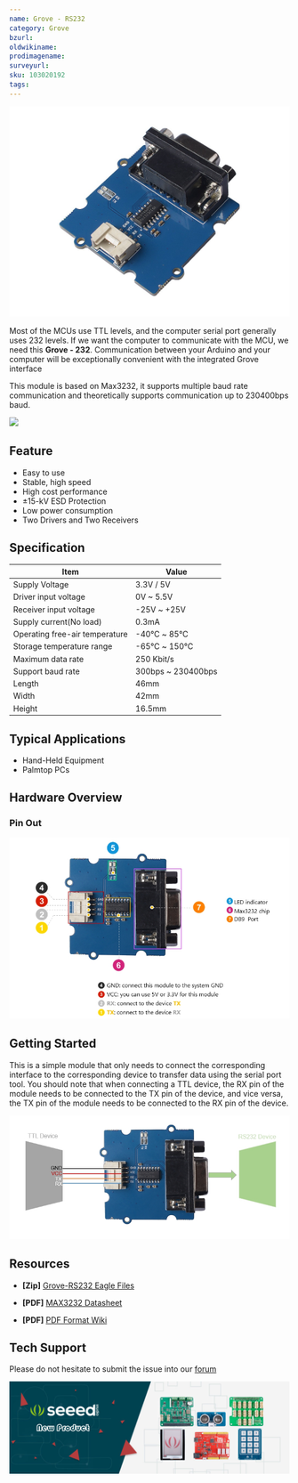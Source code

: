 ```yaml
---
name: Grove - RS232
category: Grove
bzurl: 
oldwikiname: 
prodimagename:
surveyurl: 
sku: 103020192
tags:
---
```




![](https://github.com/SeeedDocument/Grove-RS232/raw/master/img/mian.jpg)


Most of the MCUs use TTL levels, and the computer serial port generally uses 232 levels. If we want the computer to communicate with the MCU, we need this **Grove - 232**. Communication between your Arduino and your computer will be exceptionally convenient with the integrated Grove interface


This module is based on Max3232, it supports multiple baud rate communication and theoretically supports communication up to 230400bps baud. 


<p style=":center"><a href="https://www.seeedstudio.com/Grove-RS232-P-2852.html" target="_blank"><img src="https://github.com/SeeedDocument/wiki_english/raw/master/docs/images/300px-Get_One_Now_Banner-ragular.png" /></a></p>



## Feature 

- Easy to use
- Stable, high speed
- High cost performance
- ±15-kV ESD Protection
- Low power consumption
- Two Drivers and Two Receivers




## Specification

|Item|Value|
|---|---|
|Supply Voltage|3.3V / 5V|
|Driver input voltage|0V ~ 5.5V|
|Receiver input voltage|-25V ~ +25V|
|Supply current(No load)|0.3mA|
|Operating free-air temperature|-40℃ ~ 85℃|
|Storage temperature range|-65℃ ~ 150℃|
|Maximum data rate|250 Kbit/s|
|Support baud rate|300bps ~ 230400bps|
|Length|46mm|
|Width|42mm|
|Height|16.5mm|


## Typical Applications

- Hand-Held Equipment
- Palmtop PCs


## Hardware Overview

### Pin Out

![](https://github.com/SeeedDocument/Grove-RS232/raw/master/img/pin_out/pin_out.jpg)




## Getting Started

This is a simple module that only needs to connect the corresponding interface to the corresponding device to transfer data using the serial port tool. You should note that when connecting a TTL device, the RX pin of the module needs to be connected to the TX pin of the device, and vice versa, the TX pin of the module needs to be connected to the RX pin of the device.


![](https://github.com/SeeedDocument/Grove-RS232/raw/master/img/connect.jpg)




## Resources

- **[Zip]** [Grove-RS232 Eagle Files](https://github.com/SeeedDocument/Grove-RS232/raw/master/res/Grove-RS232.zip)

- **[PDF]** [MAX3232 Datasheet](https://github.com/SeeedDocument/Grove-RS232/raw/master/res/Max3232.pdf)

- **[PDF]** [PDF Format Wiki](https://github.com/SeeedDocument/Grove-RS232/tree/master/res/Grove-RS232.pdf)



## Tech Support

Please do not hesitate to submit the issue into our [forum](https://forum.seeedstudio.com/)
<br /><p style="text-align:center"><a href="https://www.seeedstudio.com/act-4.html?utm_source=wiki&utm_medium=wikibanner&utm_campaign=newproducts" target="_blank"><img src="https://github.com/SeeedDocument/Wiki_Banner/raw/master/new_product.jpg" /></a></p>
